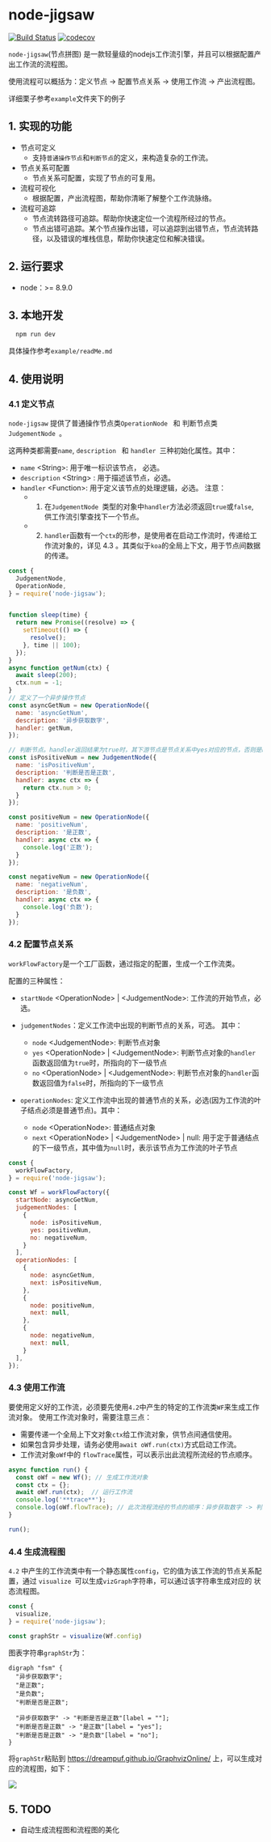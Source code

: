 # node-jigsaw

[![Build Status](https://travis-ci.org/Cyycl/workflow.svg?branch=master)](https://travis-ci.org/Cyycl/workflow)
[![codecov](https://codecov.io/gh/Cyycl/workflow/branch/master/graph/badge.svg)](https://codecov.io/gh/Cyycl/workflow)


`node-jigsaw`(节点拼图) 是一款轻量级的nodejs工作流引擎，并且可以根据配置产出工作流的流程图。

使用流程可以概括为：定义节点 -> 配置节点关系 -> 使用工作流 -> 产出流程图。

详细栗子参考`example`文件夹下的例子


## 1. 实现的功能
- 节点可定义
  - 支持`普通操作节点`和`判断节点`的定义，来构造复杂的工作流。
- 节点关系可配置
  - 节点关系可配置，实现了节点的可复用。
- 流程可视化
  - 根据配置，产出流程图，帮助你清晰了解整个工作流脉络。
- 流程可追踪
	- 节点流转路径可追踪。帮助你快速定位一个流程所经过的节点。
	- 节点出错可追踪。某个节点操作出错，可以追踪到出错节点，节点流转路径，以及错误的堆栈信息，帮助你快速定位和解决错误。

## 2. 运行要求

- node：>= 8.9.0

## 3. 本地开发

``` js
  npm run dev
```

具体操作参考`example/readMe.md`


## 4. 使用说明

### 4.1 定义节点
`node-jigsaw` 提供了普通操作节点类`OperationNode ` 和 判断节点类`JudgementNode `。

这两种类都需要`name`, `description ` 和 `handler `三种初始化属性。其中：

- `name` \<String\>: 用于唯一标识该节点， 必选。
- `description` \<String\> : 用于描述该节点，必选。
- `handler` \<Function\>: 用于定义该节点的处理逻辑，必选。 注意：
	- 1. 在`JudgementNode `类型的对象中`handler`方法必须返回`true`或`false`, 供工作流引擎查找下一个节点。 
	- 2. `handler`函数有一个`ctx`的形参，是使用者在启动工作流时，传递给工作流对象的，详见 4.3 。其类似于`koa`的全局上下文，用于节点间数据的传递。

```js
const {
  JudgementNode,
  OperationNode,
} = require('node-jigsaw');


function sleep(time) {
  return new Promise((resolve) => {
    setTimeout(() => {
      resolve();
    }, time || 100);
  });
}
async function getNum(ctx) {
  await sleep(200);
  ctx.num = -1;
}
// 定义了一个异步操作节点
const asyncGetNum = new OperationNode({
  name: 'asyncGetNum',
  description: '异步获取数字',
  handler: getNum,
});

// 判断节点。handler返回结果为true时，其下游节点是节点关系中yes对应的节点，否则是no对应的节点
const isPositiveNum = new JudgementNode({
  name: 'isPositiveNum',
  description: '判断是否是正数',
  handler: async ctx => {
    return ctx.num > 0;
  }
});

const positiveNum = new OperationNode({
  name: 'positiveNum',
  description: '是正数',
  handler: async ctx => {
    console.log('正数');
  }
});

const negativeNum = new OperationNode({
  name: 'negativeNum',
  description: '是负数',
  handler: async ctx => {
    console.log('负数');
  }
});
```

### 4.2 配置节点关系

 `workFlowFactory`是一个工厂函数，通过指定的配置，生成一个工作流类。

 配置的三种属性：
 
 - `startNode` \<OperationNode\> | \<JudgementNode\>: 工作流的开始节点，必选。
 - `judgementNodes`：定义工作流中出现的判断节点的关系，可选。 其中：
 
 	- `node` \<JudgementNode\>: 判断节点对象
 	- `yes` \<OperationNode\> | \<JudgementNode\>: 判断节点对象的`handler`函数返回值为`true`时，所指向的下一级节点
 	- `no` \<OperationNode\> | \<JudgementNode\>: 判断节点对象的`handler`函数返回值为`false`时，所指向的下一级节点

-  `operationNodes`: 定义工作流中出现的普通节点的关系，必选(因为工作流的叶子结点必须是普通节点)。其中：
	
	- `node` \<OperationNode\>: 普通结点对象
	- `next` \<OperationNode\> | \<JudgementNode\> | null: 用于定于普通结点的下一级节点，其中值为`null`时，表示该节点为工作流的叶子节点


```js
const {
  workFlowFactory,
} = require('node-jigsaw');

const Wf = workFlowFactory({
  startNode: asyncGetNum,
  judgementNodes: [
    {
      node: isPositiveNum,
      yes: positiveNum,
      no: negativeNum,
    }
  ],
  operationNodes: [
    {
      node: asyncGetNum,
      next: isPositiveNum,
    },
    {
      node: positiveNum,
      next: null,
    },
    {
      node: negativeNum,
      next: null,
    }
  ],
});
```

### 4.3 使用工作流

要使用定义好的工作流，必须要先使用`4.2`中产生的特定的工作流类`WF`来生成工作流对象。 使用工作流对象时，需要注意三点：

- 需要传递一个全局上下文对象`ctx`给工作流对象，供节点间通信使用。
- 如果包含异步处理，请务必使用`await oWf.run(ctx)`方式启动工作流。
- 工作流对象`oWf`中的	`flowTrace`属性，可以表示出此流程所流经的节点顺序。

```js
async function run() {
  const oWf = new Wf(); // 生成工作流对象
  const ctx = {};
  await oWf.run(ctx);  // 运行工作流
  console.log('**trace**');
  console.log(oWf.flowTrace); // 此次流程流经的节点的顺序：异步获取数字 -> 判断是否是正数 -> 是负数
}

run();
```

### 4.4 生成流程图

`4.2` 中产生的工作流类中有一个静态属性`config`，它的值为该工作流的节点关系配置，通过 `visualize `可以生成`vizGraph`字符串，可以通过该字符串生成对应的 状态流程图。

```js
const {
  visualize,
} = require('node-jigsaw');

const graphStr = visualize(Wf.config)
```

图表字符串`graphStr`为：

```
digraph "fsm" {
  "异步获取数字";
  "是正数";
  "是负数";
  "判断是否是正数";

  "异步获取数字" -> "判断是否是正数"[label = ""];
  "判断是否是正数" -> "是正数"[label = "yes"];
  "判断是否是正数" -> "是负数"[label = "no"];
}
```

将`graphStr`粘贴到 https://dreampuf.github.io/GraphvizOnline/ 上，可以生成对应的流程图，如下：

![](https://img.alicdn.com/tfs/TB1Wb.1f.R1BeNjy0FmXXb0wVXa-278-305.png)

## 5. TODO
- 自动生成流程图和流程图的美化

